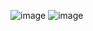 ![image](https://github.com/Ha3io/Jarawi_and_The_Interview/assets/155388950/0e4f0a02-3e69-4fbf-8ed4-1cbbb9488a9e)
![image](https://github.com/Ha3io/Jarawi_and_The_Interview/assets/155388950/502fe767-99f0-4f21-8978-3779f0152c53)
